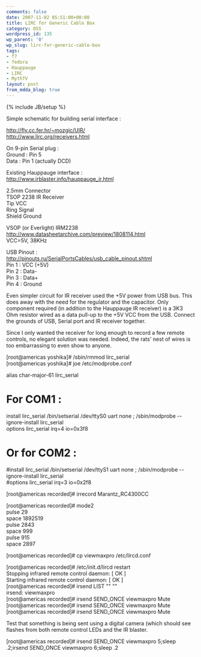 ```yaml
---
comments: false
date: 2007-11-02 05:51:00+00:00
title: LIRC for Generic Cable Box
category: OSS
wordpress_id: 135
wp_parent: '0'
wp_slug: lirc-for-generic-cable-box
tags:
- f7
- fedora
- Hauppauge
- LIRC
- MythTV
layout: post
from_mdda_blog: true
---
```

{% include JB/setup %}


Simple schematic for building serial interface :  
  
http://fly.cc.fer.hr/~mozgic/UIR/  
http://www.lirc.org/receivers.html  
  
On 9-pin Serial plug :  
Ground : Pin 5  
Data : Pin 1 (actually DCD)  
  
Existing Hauppauge interface :  
http://www.irblaster.info/hauppauge_ir.html  
  
2.5mm Connector  
TSOP 2238 IR Receiver  
Tip  VCC  
Ring  Signal  
Shield  Ground  
  
VSOP (or Everlight) IRM2238  
http://www.datasheetarchive.com/preview/1808114.html  
VCC=5V, 38KHz  
  
USB Pinout :  
http://pinouts.ru/SerialPortsCables/usb_cable_pinout.shtml  
Pin 1 : VCC (+5V)  
Pin 2 : Data-  
Pin 3 : Data+  
Pin 4 : Ground  
  
  
Even simpler circuit for IR receiver used the +5V power from USB bus.  This does away with the need for the regulator and the capacitor.  Only component required (in addition to the Hauppauge IR receiver) is a 3K3 Ohm resistor wired as a data pull-up to the +5V VCC from the USB.  Connect the grounds of USB, Serial port and IR receiver together.  
  
Since I only wanted the receiver for long enough to record a few remote controls, no elegant solution was needed.  Indeed, the rats' nest of wires is too embarrassing to even show to anyone.  
  
[root@americas yoshika]# /sbin/rmmod lirc_serial  
[root@americas yoshika]# joe /etc/modprobe.conf  
  
alias char-major-61 lirc_serial  
# For COM1 :  
install lirc_serial /bin/setserial /dev/ttyS0 uart none ; /sbin/modprobe --ignore-install lirc_serial  
options lirc_serial irq=4 io=0x3f8  
  
# Or for COM2 :  
#install lirc_serial /bin/setserial /dev/ttyS1 uart none ; /sbin/modprobe --ignore-install lirc_serial  
#options lirc_serial irq=3 io=0x2f8  
  
  
  
[root@americas recorded]# irrecord Marantz_RC4300CC  
  
[root@americas recorded]# mode2  
pulse 29  
space 1892519  
pulse 2843  
space 999  
pulse 915  
space 2897  
  
[root@americas recorded]# cp viewmaxpro /etc/lircd.conf  
  
  
[root@americas recorded]# /etc/init.d/lircd restart  
Stopping infrared remote control daemon:                   [  OK  ]  
Starting infrared remote control daemon:                   [  OK  ]  
[root@americas recorded]# irsend LIST "" ""  
irsend: viewmaxpro  
[root@americas recorded]# irsend SEND_ONCE viewmaxpro Mute  
[root@americas recorded]# irsend SEND_ONCE viewmaxpro Mute  
[root@americas recorded]# irsend SEND_ONCE viewmaxpro Mute  
  
Test that something is being sent using a digital camera (which should see flashes from both remote control LEDs and the IR blaster.  
  
[root@americas recorded]# irsend SEND_ONCE viewmaxpro 5;sleep .2;irsend SEND_ONCE viewmaxpro 6;sleep .2
